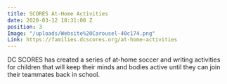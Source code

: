 ```yaml
---
title: SCORES At-Home Activities
date: 2020-03-12 18:31:00 Z
position: 3
Image: "/uploads/Website%20Carousel-40c174.png"
Link: https://families.dcscores.org/at-home-activities
---
```


DC SCORES has created a series of at-home soccer and writing activities for children that will keep their minds and bodies active until they can join their teammates back in school.